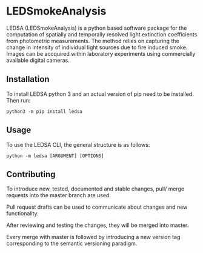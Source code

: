 # LEDSmokeAnalysis

LEDSA (LEDSmokeAnalysis) is a python based software package for the computation of spatially and temporally resolved light extinction coefficients from photometric measurements. The method relies on capturing the change in intensity of individual light sources due to fire induced smoke. Images can be accquired within laboratory experiments using commercially available digital cameras.


## Installation

To install LEDSA python 3 and an actual version of pip need to be installed.
Then run: 

`python3 -m pip install ledsa`

## Usage

To use the LEDSA CLI, the general structure is as follows:

`python -m ledsa [ARGUMENT] [OPTIONS]`


## Contributing

To introduce new, tested, documented and stable changes, pull/ merge requests into the master branch are used.

Pull request drafts can be used to communicate about changes and new functionality.

After reviewing and testing the changes, they will be merged into master.

Every merge with master is followed by introducing a new version tag corresponding to the semantic versioning paradigm.
